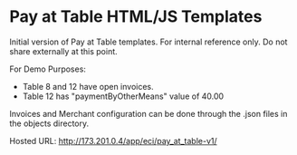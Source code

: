 Pay at Table HTML/JS Templates
=============================

Initial version of Pay at Table templates. For internal reference only. Do not share externally at this point.

For Demo Purposes:
- Table 8 and 12 have open invoices.  
- Table 12 has "paymentByOtherMeans" value of 40.00

Invoices and Merchant configuration can be done through the .json files in the objects directory.

Hosted URL:
http://173.201.0.4/app/eci/pay_at_table-v1/